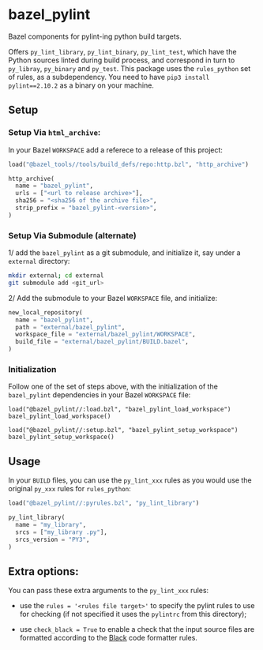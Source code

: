 # bazel_pylint

Bazel components for pylint-ing python build targets.

Offers `py_lint_library`, `py_lint_binary`, `py_lint_test`, which have
the Python sources linted during build process, and correspond in turn
to  `py_libray`, `py_binary` and `py_test`.
This package uses the `rules_python` set of rules, as a subdependency.
You need to have `pip3 install pylint==2.10.2` as a binary on your
machine.


## Setup

### Setup Via `html_archive`:

In your Bazel `WORKSPACE` add a referece to a release of this project:

```python
load("@bazel_tools//tools/build_defs/repo:http.bzl", "http_archive")

http_archive(
  name = "bazel_pylint",
  urls = ["<url to release archive>"],
  sha256 = "<sha256 of the archive file>",
  strip_prefix = "bazel_pylint-<version>",
)
```

### Setup Via Submodule (alternate)

1/ add the `bazel_pylint` as a git submodule, and initialize it,
say under a `external` directory:

```sh
mkdir external; cd external
git submodule add <git_url>
```

2/ Add the submodule to your Bazel `WORKSPACE` file, and initialize:

```python
new_local_repository(
  name = "bazel_pylint",
  path = "external/bazel_pylint",
  workspace_file = "external/bazel_pylint/WORKSPACE",
  build_file = "external/bazel_pylint/BUILD.bazel",
)
```

### Initialization

Follow one of the set of steps above, with the initialization of
the `bazel_pylint` dependencies in your Bazel `WORKSPACE` file:

```
load("@bazel_pylint//:load.bzl", "bazel_pylint_load_workspace")
bazel_pylint_load_workspace()

load("@bazel_pylint//:setup.bzl", "bazel_pylint_setup_workspace")
bazel_pylint_setup_workspace()
```

## Usage

In your `BUILD` files, you can use the `py_lint_xxx` rules as you
would use the original `py_xxx` rules for `rules_python`:

```python
load("@bazel_pylint//:pyrules.bzl", "py_lint_library")

py_lint_library(
  name = "my_library",
  srcs = ["my_library .py"],
  srcs_version = "PY3",
)
```

## Extra options:

You can pass these extra arguments to the `py_lint_xxx` rules:

* use the `rules = '<rules file target>'` to specify the pylint
rules to use for checking (if not specified it uses the `pylintrc`
from this directory);

* use `check_black = True` to enable a check that the input
source files are formatted according to the
[Black](https://black.readthedocs.io/en/stable/) code formatter
rules.
